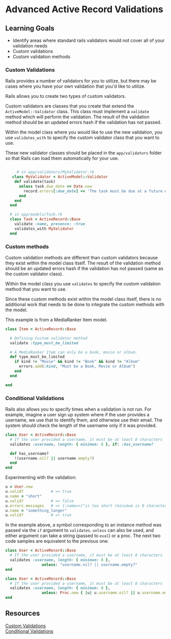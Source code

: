 # Advanced Active Record Validations

## Learning Goals
- Identify areas where standard rails validators would not cover all of your validation needs
- Custom validations
- Custom validation methods

### Custom Validations

Rails provides a number of validators for you to utilize, but there may be cases where you have your own validation that you'd like to utilize.

Rails allows you to create two types of custom validators.

Custom validators are classes that you create that extend the `ActiveModel::Validator` class. This class must implement a `validate` method which will perform the validation. The result of the validation method should be an updated errors hash if the validation has not passed.

Within the model class where you would like to use the new validation, you use `validates_with` to specify the custom validator class that you want to use.

These new validator classes should be placed in the `app/validators` folder so that Rails can load them automatically for your use.


```ruby

     # in app/validators/MyValidator.rb
   class MyValidator < ActiveModel::Validator
    def validate(task)
      unless task.due_date >= Date.now
        record.errors[:due_date] << 'The task must be due at a future date!'
      end
    end
  end

  # in app/models/Task.rb
  class Task < ActiveRecord::Base
    validate :name, presence: :true
    validates_with MyValidator
  end
```

### Custom methods
Custom validation methods are different than custom validators because they exist within the model class itself. The result of the validation method should be an updated errors hash if the validation has not passed (same as the custom validator class).

Within the model class you use `validates` to specify the custom validation method that you want to use.

Since these custom methods exist within the model class itself, there is no additional work that needs to be done to integrate the custom methods with the model.

This example is from a MediaRanker Item model.

```ruby
class Item < ActiveRecord::Base

  # Defining Custom validator method
  validate :type_must_be_limited

  # A MediaRanker Item can only be a book, movie or album.
  def type_must_be_limited
    if kind != "Movie" && kind != "Book" && kind != "Album"
      errors.add(:kind, "Must be a Book, Movie or Album")
    end
  end

end
```

### Conditional Validations
Rails also allows you to specify times when a validation is not run. For example, imagine a user sign up system where if the user provides a username, we use that to identify them, and otherwise use their email. The system should check the length of the username only if it was provided.

```ruby
class User < ActiveRecord::Base
  # If the user provided a username, it must be at least 8 characters
  validates :username, length: { minimum: 8 }, if: :has_username?

  def has_username?
    !(username.nil? || username.empty?)
  end
end
```

Experimenting with the validation:
```ruby
u = User.new
u.valid?            # => true
u.name = "short"
u.valid?            # => false
u.errors.messages   # => {:name=>["is too short (minimum is 8 characters)"]}
u.name = "something_longer"
u.valid?            # => true
```

In the example above, a symbol corresponding to an instance method was passed via the `if` argument to `validates`. `unless` can also be used, and either argument can take a string (passed to `eval`) or a proc. The next two code samples are equivalent to the previous one:

```ruby
class User < ActiveRecord::Base
  # If the user provided a username, it must be at least 8 characters
  validates :username, length: { minimum: 8 },
                unless: "username.nil? || username.empty?"
end
```

```ruby
class User < ActiveRecord::Base
  # If the user provided a username, it must be at least 8 characters
  validates :username, length: { minimum: 8 },
                unless: Proc.new { |u| u.username.nil? || u.username.empty? }
end
```

## Resources
[Custom Validations](http://guides.rubyonrails.org/active_record_validations.html#performing-custom-validations)  
[Conditional Validations](http://guides.rubyonrails.org/active_record_validations.html#conditional-validation)  

